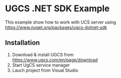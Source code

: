 # UGCS .NET SDK Example
This example show how to work with UCS server using https://www.nuget.org/packages/ugcs-dotnet-sdk
## Installation
1. Download & install UGCS from https://www.ugcs.com/en/page/download
2. Start UgCS service manager
3. Lauch project from Visual Studio
